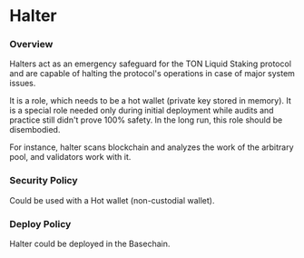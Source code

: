 # Halter

### Overview

Halters act as an emergency safeguard for the TON Liquid Staking protocol and are capable of halting the protocol's operations in case of major system issues.

It is a role, which needs to be a hot wallet (private key stored in memory). It is a special role needed only during initial deployment while audits and practice still didn't prove 100% safety. In the long run, this role should be disembodied.&#x20;

For instance, halter scans blockchain and analyzes the work of the arbitrary pool, and validators work with it.&#x20;



### Security Policy

Could be used with a Hot wallet (non-custodial wallet).

### Deploy Policy

Halter could be deployed in the Basechain.
